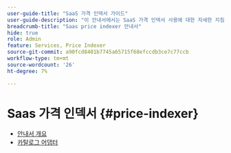 ```yaml
---
user-guide-title: "SaaS 가격 인덱서 가이드"
user-guide-description: "이 안내서에서는 SaaS 가격 인덱서 사용에 대한 자세한 지침을 제공합니다."
breadcrumb-title: "Saas price indexer 안내서"
hide: true
role: Admin
feature: Services, Price Indexer
source-git-commit: a90fcd8401b7745a65715f68efccdb3ce7c77ccb
workflow-type: tm+mt
source-wordcount: '26'
ht-degree: 7%

---
```


# Saas 가격 인덱서 {#price-indexer}

- [안내서 개요](price-indexing.md)
- [카탈로그 어댑터](catalog-adapter.md)

